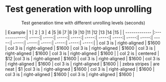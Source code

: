 
# Test generation with loop unrolling

<p align="center">Test generation time with different unrolling levels (seconds)</p>

| Example        | 1           | 2  | 3 | 4 |5 |6 |7 |8 |9 |10 |11 |12 |13 |14 |15 |
| ------------- |:-------------:| -----:| -----:| -----:| -----:| -----:| -----:| -----:| -----:| -----:| -----:| -----:| -----:| -----:| -----:| -----:| -----:| 
| col 3 is      | right-aligned | $1600 | col 3 is      | right-aligned | $1600 | col 3 is      | right-aligned | $1600 | col 3 is      | right-aligned | $1600 | col 3 is      | right-aligned | $1600 | 
| col 2 is      | centered      |   $12 |col 3 is      | right-aligned | $1600 | col 3 is      | right-aligned | $1600 | col 3 is      | right-aligned | $1600 | col 3 is      | right-aligned | $1600 | 
| zebra stripes | are neat      |    $1 |col 3 is      | right-aligned | $1600 | col 3 is      | right-aligned | $1600 | col 3 is      | right-aligned | $1600 | col 3 is      | right-aligned | $1600 | 
